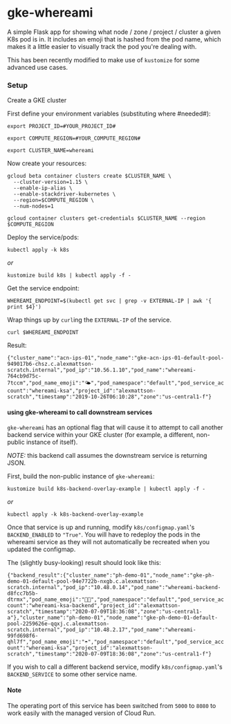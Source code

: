 # gke-whereami
A simple Flask app for showing what node / zone / project / cluster a given K8s pod is in. It includes an emoji that is hashed from the pod name, which makes it a little easier to visually track the pod you're dealing with.

This has been recently modified to make use of `kustomize` for some advanced use cases. 


### Setup

Create a GKE cluster 

First define your environment variables (substituting where #needed#):

```
export PROJECT_ID=#YOUR_PROJECT_ID#

export COMPUTE_REGION=#YOUR_COMPUTE_REGION#

export CLUSTER_NAME=whereami
```

Now create your resources:

```
gcloud beta container clusters create $CLUSTER_NAME \
  --cluster-version=1.15 \
  --enable-ip-alias \
  --enable-stackdriver-kubernetes \
  --region=$COMPUTE_REGION \
  --num-nodes=1

gcloud container clusters get-credentials $CLUSTER_NAME --region $COMPUTE_REGION
```

Deploy the service/pods:

```kubectl apply -k k8s```

*or*

```kustomize build k8s | kubectl apply -f -```

Get the service endpoint:
```
WHEREAMI_ENDPOINT=$(kubectl get svc | grep -v EXTERNAL-IP | awk '{ print $4}')
```

Wrap things up by `curl`ing the `EXTERNAL-IP` of the service. 

```curl $WHEREAMI_ENDPOINT```

Result:

```{"cluster_name":"acn-ips-01","node_name":"gke-acn-ips-01-default-pool-949017b6-chsz.c.alexmattson-scratch.internal","pod_ip":"10.56.1.10","pod_name":"whereami-764cb9d75c-7tccm","pod_name_emoji":"🌤","pod_namespace":"default","pod_service_account":"whereami-ksa","project_id":"alexmattson-scratch","timestamp":"2019-10-26T06:10:28","zone":"us-central1-f"}```


#### using gke-whereami to call downstream services 

`gke-whereami` has an optional flag that will cause it to attempt to call another backend service within your GKE cluster (for example, a different, non-public instance of itself). 

*NOTE:* this backend call assumes the downstream service is returning JSON.

First, build the non-public instance of `gke-whereami`:

```kustomize build k8s-backend-overlay-example | kubectl apply -f -```

*or*

```kubectl apply -k k8s-backend-overlay-example```

Once that service is up and running, modify `k8s/configmap.yaml`'s `BACKEND_ENABLED` to `"True"`. You will have to redeploy the pods in the whereami service as they will not automatically be recreated when you updated the configmap.

The (slightly busy-looking) result should look like this:

```{"backend_result":{"cluster_name":"ph-demo-01","node_name":"gke-ph-demo-01-default-pool-94e7722b-nxgb.c.alexmattson-scratch.internal","pod_ip":"10.48.0.14","pod_name":"whereami-backend-d8fcc7b5b-dtrmx","pod_name_emoji":"👐🏽","pod_namespace":"default","pod_service_account":"whereami-ksa-backend","project_id":"alexmattson-scratch","timestamp":"2020-07-09T18:36:08","zone":"us-central1-a"},"cluster_name":"ph-demo-01","node_name":"gke-ph-demo-01-default-pool-2259626e-qqxj.c.alexmattson-scratch.internal","pod_ip":"10.48.2.17","pod_name":"whereami-99fd698f6-qhl7f","pod_name_emoji":"☂","pod_namespace":"default","pod_service_account":"whereami-ksa","project_id":"alexmattson-scratch","timestamp":"2020-07-09T18:36:08","zone":"us-central1-f"}```

If you wish to call a different backend service, modify `k8s/configmap.yaml`'s `BACKEND_SERVICE` to some other service name. 


#### Note

The operating port of this service has been switched from `5000` to `8080` to work easily with the managed version of Cloud Run.


